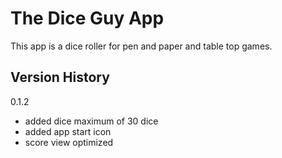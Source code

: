 The Dice Guy App
=================================

This app is a dice roller for pen and paper and table top games.


Version History
--------------

0.1.2
- added dice maximum of 30 dice
- added app start icon
- score view optimized



